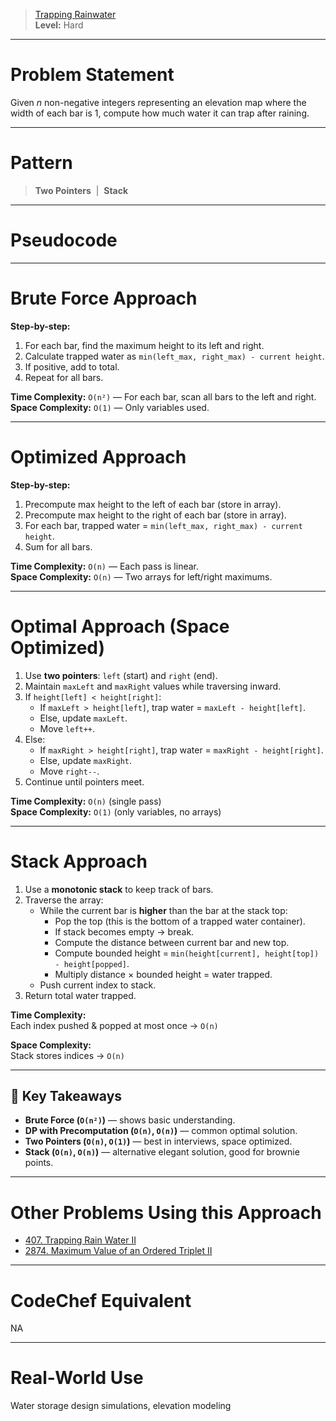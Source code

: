 > [Trapping Rainwater](https://leetcode.com/problems/trapping-rain-water/description/)  
> **Level:** Hard

---

# Problem Statement

Given *n* non-negative integers representing an elevation map where the width of each bar is 1, compute how much water it can trap after raining.

---

# Pattern

> **Two Pointers** &nbsp;|&nbsp; **Stack**

---

# Pseudocode

---

# Brute Force Approach

**Step-by-step:**
1. For each bar, find the maximum height to its left and right.
2. Calculate trapped water as `min(left_max, right_max) - current height`.
3. If positive, add to total.
4. Repeat for all bars.

**Time Complexity:** `O(n²)` — For each bar, scan all bars to the left and right.  
**Space Complexity:** `O(1)` — Only variables used.

---

# Optimized Approach

**Step-by-step:**
1. Precompute max height to the left of each bar (store in array).
2. Precompute max height to the right of each bar (store in array).
3. For each bar, trapped water = `min(left_max, right_max) - current height`.
4. Sum for all bars.

**Time Complexity:** `O(n)` — Each pass is linear.  
**Space Complexity:** `O(n)` — Two arrays for left/right maximums.

---

# Optimal Approach (Space Optimized)

1. Use **two pointers**: `left` (start) and `right` (end).
2. Maintain `maxLeft` and `maxRight` values while traversing inward.
3. If `height[left] < height[right]`:
    - If `maxLeft > height[left]`, trap water = `maxLeft - height[left]`.
    - Else, update `maxLeft`.
    - Move `left++`.
4. Else:
    - If `maxRight > height[right]`, trap water = `maxRight - height[right]`.
    - Else, update `maxRight`.
    - Move `right--`.
5. Continue until pointers meet.

**Time Complexity:** `O(n)` (single pass)  
**Space Complexity:** `O(1)` (only variables, no arrays)

---

# Stack Approach

1. Use a **monotonic stack** to keep track of bars.
2. Traverse the array:
    - While the current bar is **higher** than the bar at the stack top:
        - Pop the top (this is the bottom of a trapped water container).
        - If stack becomes empty → break.
        - Compute the distance between current bar and new top.
        - Compute bounded height = `min(height[current], height[top]) - height[popped]`.
        - Multiply distance × bounded height = water trapped.
    - Push current index to stack.
3. Return total water trapped.

**Time Complexity:**  
Each index pushed & popped at most once → `O(n)`

**Space Complexity:**  
Stack stores indices → `O(n)`

---

## 📌 Key Takeaways

- **Brute Force (`O(n²)`)** — shows basic understanding.
- **DP with Precomputation (`O(n)`, `O(n)`)** — common optimal solution.
- **Two Pointers (`O(n)`, `O(1)`)** — best in interviews, space optimized.
- **Stack (`O(n)`, `O(n)`)** — alternative elegant solution, good for brownie points.

---

# Other Problems Using this Approach

- [407. Trapping Rain Water II](https://leetcode.com/problems/trapping-rain-water-ii/description/)
- [2874. Maximum Value of an Ordered Triplet II](https://leetcode.com/problems/maximum-value-of-an-ordered-triplet-ii/description/)

---

# CodeChef Equivalent

NA

---

# Real-World Use

Water storage design simulations, elevation modeling

